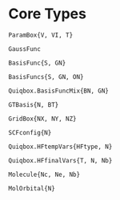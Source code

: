# Core Types

```@docs
ParamBox{V, VI, T}
```

```@docs
GaussFunc
```

```@docs
BasisFunc{S, GN}
```

```@docs
BasisFuncs{S, GN, ON}
```

```@docs
Quiqbox.BasisFuncMix{BN, GN}
```

```@docs
GTBasis{N, BT}
```

```@docs
GridBox{NX, NY, NZ}
```

```@docs
SCFconfig{N}
```

```@docs
Quiqbox.HFtempVars{HFtype, N}
```

```@docs
Quiqbox.HFfinalVars{T, N, Nb}
```

```@docs
Molecule{Nc, Ne, Nb}
```

```@docs
MolOrbital{N}
```